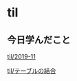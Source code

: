 # til

## 今日学んだこと

[til/2019\-11](https://github.com/tokiohamamatsu/til/blob/master/tir/2019-11.md/#11)

[til/テーブルの結合](https://github.com/tokiohamamatsu/til/blob/master/HTML/%E3%83%86%E3%83%BC%E3%83%96%E3%83%AB%E3%81%AE%E7%B5%90%E5%90%88.md#rowspan%E5%B1%9E%E6%80%A7)